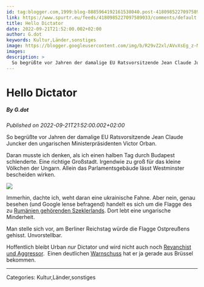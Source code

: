 ```yaml
---
id: tag:blogger.com,1999:blog-8885964192161538040.post-4180985227097589033
link: https://www.spurtr.eu/feeds/4180985227097589033/comments/default
title: Hello Dictator
date: 2022-09-21T21:52:00.002+02:00
author: G.dot
keywords: Kultur,Länder,sonstiges
image: https://blogger.googleusercontent.com/img/b/R29vZ2xl/AVvXsEg_z-M4yyGzER3hmyYQysT5At3ij6hkx8H5XNr7mfc3hPwzXYSLa31k33qmDKYEMQVdJ6agOu3iuivFULCajRxUtdUG-xXQlZ9nV0TnVHTJzenbJpwtXdMf7ZFxiKGF39W1lEdgyLEympk/s72-w640-h259-c/1663789780264059-0.png
images: 
description: >
  So begrüßte vor Jahren der damalige EU Ratsvorsitzende Jean Claude Juncker den ungarischen Ministerpräsidenten Victor Orban.Daran musste ich denken, als ich einen halben Tag durch Budapest schlenderte. Eine richtige Großstadt. Irgendwie zu groß für das kleine Völkchen der Ungarn. Allein das Parlamentsgebäude lässt Westminster bescheiden wirken. 
---
```

# Hello Dictator
##### By G.dot
_Published on 2022-09-21T21:52:00.002+02:00_

So begrüßte vor Jahren der damalige EU Ratsvorsitzende Jean Claude Juncker den ungarischen Ministerpräsidenten Victor Orban.

Daran musste ich denken, als ich einen halben Tag durch Budapest schlenderte. Eine richtige Großstadt. Irgendwie zu groß für das kleine Völkchen der Ungarn. Allein das Parlamentsgebäude lässt Westminster bescheiden wirken.

[![](https://blogger.googleusercontent.com/img/b/R29vZ2xl/AVvXsEg_z-M4yyGzER3hmyYQysT5At3ij6hkx8H5XNr7mfc3hPwzXYSLa31k33qmDKYEMQVdJ6agOu3iuivFULCajRxUtdUG-xXQlZ9nV0TnVHTJzenbJpwtXdMf7ZFxiKGF39W1lEdgyLEympk/w640-h259/1663789780264059-0.png)](https://blogger.googleusercontent.com/img/b/R29vZ2xl/AVvXsEg_z-M4yyGzER3hmyYQysT5At3ij6hkx8H5XNr7mfc3hPwzXYSLa31k33qmDKYEMQVdJ6agOu3iuivFULCajRxUtdUG-xXQlZ9nV0TnVHTJzenbJpwtXdMf7ZFxiKGF39W1lEdgyLEympk/s1600/1663789780264059-0.png)

Immerhin, dachte ich, weht daran eine ukrainische Fahne. Aber nein, genau besehen (und Google lense befragend) handelt es sich um die Flagge des zu [Rumänien gehörenden Szeklerlands](https://de.wikipedia.org/wiki/Szeklerland). Dort lebt eine ungarische Minderheit.

Man stelle sich vor, am Berliner Reichstag würde die Flagge Ostpreußens gehisst. Unvorstellbar. 

Hoffentlich bleibt Urban _nur_ Dictator und wird nicht auch noch [Revanchist und Aggressor](https://www.nzz.ch/meinung/ukraine-orban-gibt-den-putin-freund-und-stellt-sich-quer-ld.1683887).  Einen deutlichen [Warnschuss](https://www.tagesschau.de/ausland/europa/ungarn-eu-parlament-demokratie-101.html) hat er ja gerade aus Brüssel bekommen.

---
Categories: Kultur,Länder,sonstiges